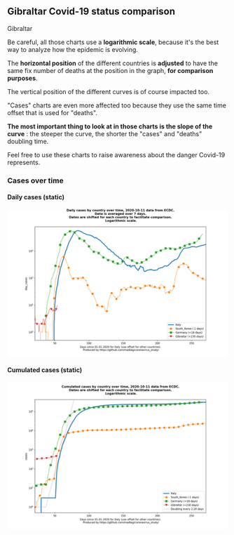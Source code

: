 ## Gibraltar Covid-19 status comparison 

Gibraltar



Be careful, all those charts use a **logarithmic scale**, because it's the best way to analyze how the epidemic is evolving.
 
The **horizontal position** of the different countries is **adjusted** to have the same fix number of deaths at the position in the graph, **for comparison purposes**.

The vertical position of the different curves is of course impacted too.

"Cases" charts are even more affected too because they use the same time offset that is used for "deaths".

**The most important thing to look at in those charts is the slope of the curve** : the steeper the curve, the shorter the "cases" and "deaths" doubling time.

Feel free to use these charts to raise awareness about the danger Covid-19 represents. 


 
### Cases over time
 
#### Daily cases (static)
![Gibraltar covid-19 daily cases static chart](https://raw.githubusercontent.com/madlag/coronavirus_study/master/notebooks/graphs/2020-10-11/countries/Gibraltar/2020-10-11_Gibraltar_day_cases.png "Gibraltar covid-19 day_cases static chart")   
 
#### Cumulated cases (static)
![Gibraltar covid-19 cumulated cases static chart](https://raw.githubusercontent.com/madlag/coronavirus_study/master/notebooks/graphs/2020-10-11/countries/Gibraltar/2020-10-11_Gibraltar_cases.png "Gibraltar covid-19 cases static chart")   


